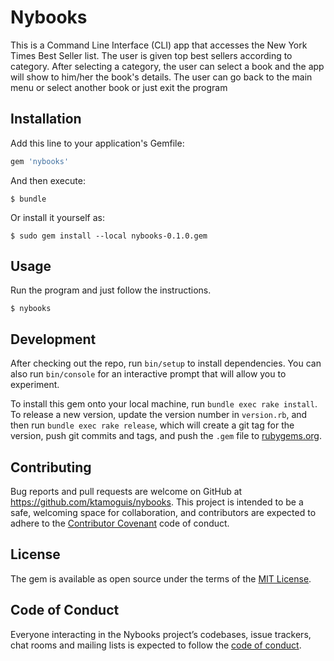 # Nybooks

This is a Command Line Interface (CLI) app that accesses the New York Times Best Seller list. The user is given top best sellers according to category.  After selecting a category, the user can select a book and the app will show to him/her the book's details. The user can go back to the main menu or select another book or just exit the program

## Installation

Add this line to your application's Gemfile:

```ruby
gem 'nybooks'
```

And then execute:

    $ bundle

Or install it yourself as:

    $ sudo gem install --local nybooks-0.1.0.gem

## Usage

Run the program and just follow the instructions.

    $ nybooks


## Development

After checking out the repo, run `bin/setup` to install dependencies. You can also run `bin/console` for an interactive prompt that will allow you to experiment.

To install this gem onto your local machine, run `bundle exec rake install`. To release a new version, update the version number in `version.rb`, and then run `bundle exec rake release`, which will create a git tag for the version, push git commits and tags, and push the `.gem` file to [rubygems.org](https://rubygems.org).

## Contributing

Bug reports and pull requests are welcome on GitHub at https://github.com/ktamoguis/nybooks. This project is intended to be a safe, welcoming space for collaboration, and contributors are expected to adhere to the [Contributor Covenant](http://contributor-covenant.org) code of conduct.

## License

The gem is available as open source under the terms of the [MIT License](https://opensource.org/licenses/MIT).

## Code of Conduct

Everyone interacting in the Nybooks project’s codebases, issue trackers, chat rooms and mailing lists is expected to follow the [code of conduct](https://github.com/ktamoguis/nybooks/blob/master/CODE_OF_CONDUCT.md).

